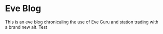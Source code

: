 # Eve Blog

This is an eve blog chronicaling the use of Eve Guru and station trading with a brand new alt.
Test
